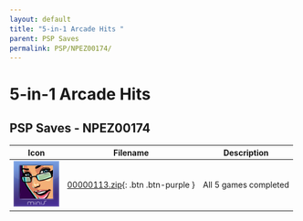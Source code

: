 ```yaml
---
layout: default
title: "5-in-1 Arcade Hits "
parent: PSP Saves
permalink: PSP/NPEZ00174/
---
```

# 5-in-1 Arcade Hits 

## PSP Saves - NPEZ00174

| Icon | Filename | Description |
|------|----------|-------------|
| ![5-in-1 Arcade Hits ](ICON0.PNG) | [00000113.zip](00000113.zip){: .btn .btn-purple } | All 5 games completed |
